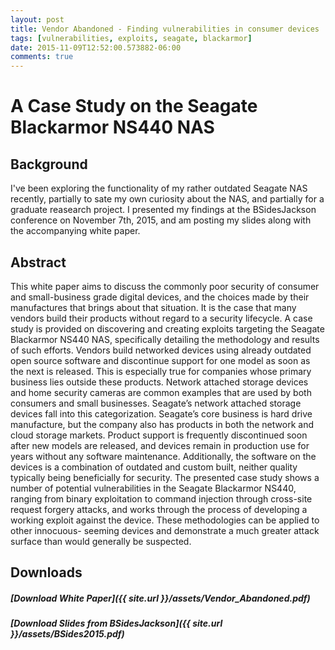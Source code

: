 ```yaml
---
layout: post
title: Vendor Abandoned - Finding vulnerabilities in consumer devices
tags: [vulnerabilities, exploits, seagate, blackarmor]
date: 2015-11-09T12:52:00.573882-06:00
comments: true
---
```

# A Case Study on the Seagate Blackarmor NS440 NAS

## Background

I've been exploring the functionality of my rather outdated Seagate NAS recently, partially to sate my own curiosity about the NAS, and partially for a graduate reasearch project. I presented my findings at the BSidesJackson conference on November 7th, 2015, and am posting my slides along with the accompanying white paper.

## Abstract

This white paper aims to discuss the commonly poor security of consumer and small-business grade digital devices, and the choices made by their manufactures that brings about that situation. It is the case that many vendors build their products without regard to a security lifecycle. A case study is provided on discovering and creating exploits targeting the Seagate Blackarmor NS440 NAS, specifically detailing the methodology and results of such efforts. Vendors build networked devices using already outdated open source software and discontinue support for one model as soon as the next is released. This is especially true for companies whose primary business lies outside these products. Network attached storage devices and home security cameras are common examples that are used by both consumers and small businesses.
Seagate’s network attached storage devices fall into this categorization. Seagate’s core business is hard drive manufacture, but the company also has products in both the network and cloud storage markets. Product support is frequently discontinued soon after new models are released, and devices remain in production use for years without any software maintenance. Additionally, the software on the devices is a combination of outdated and custom built, neither quality typically being beneficially for security. The presented case study shows a number of potential vulnerabilities in the Seagate Blackarmor NS440, ranging from binary exploitation to command injection through cross-site request forgery attacks, and works through the process of developing a working exploit against the device. These methodologies can be applied to other innocuous- seeming devices and demonstrate a much greater attack surface than would generally be suspected.

## Downloads

##### [Download White Paper]({{ site.url }}/assets/Vendor_Abandoned.pdf)

##### [Download Slides from BSidesJackson]({{ site.url }}/assets/BSides2015.pdf)
